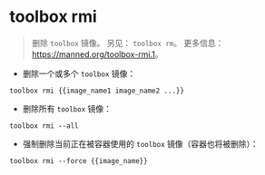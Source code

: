 # toolbox rmi

> 删除 `toolbox` 镜像。
> 另见： `toolbox rm`。
> 更多信息： <https://manned.org/toolbox-rmi.1>。

- 删除一个或多个 `toolbox` 镜像：

`toolbox rmi {{image_name1 image_name2 ...}}`

- 删除所有 `toolbox` 镜像：

`toolbox rmi --all`

- 强制删除当前正在被容器使用的 `toolbox` 镜像（容器也将被删除）：

`toolbox rmi --force {{image_name}}`
